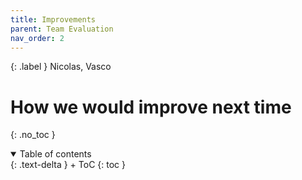```yaml
---
title: Improvements
parent: Team Evaluation
nav_order: 2
---
```


{: .label }
Nicolas, Vasco

# How we would improve next time
{: .no_toc }

<details open markdown="block">
{: .text-delta }
<summary>Table of contents</summary>
+ ToC
{: toc }
</details>
